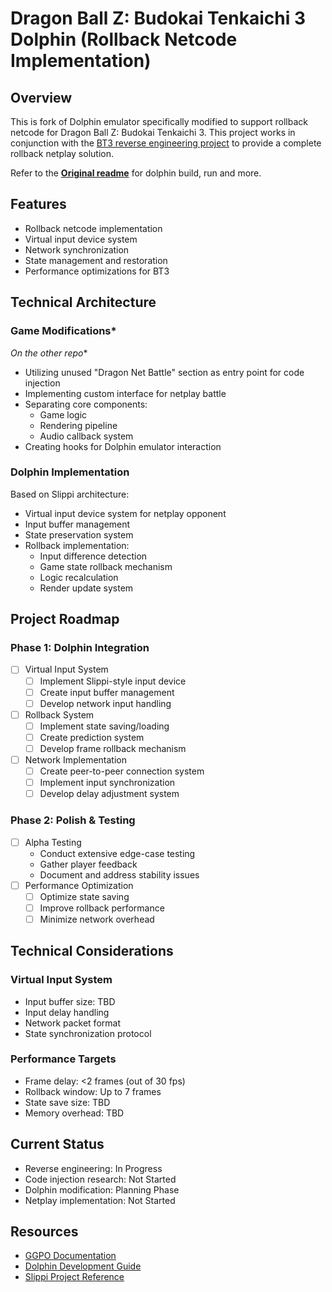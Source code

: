 # Dragon Ball Z: Budokai Tenkaichi 3 Dolphin (Rollback Netcode Implementation)

## Overview
This is fork of Dolphin emulator specifically modified to support rollback netcode for Dragon Ball Z: Budokai Tenkaichi 3. This project works in conjunction with the [BT3 reverse engineering project](https://github.com/PhantoomDev/bt3-re) to provide a complete rollback netplay solution.

Refer to the **[Original readme](/original_readme.md)** for dolphin build, run and more.

## Features
- Rollback netcode implementation
- Virtual input device system
- Network synchronization
- State management and restoration
- Performance optimizations for BT3

## Technical Architecture

### Game Modifications*
*On the other repo**

- Utilizing unused "Dragon Net Battle" section as entry point for code injection
- Implementing custom interface for netplay battle
- Separating core components:
  - Game logic
  - Rendering pipeline
  - Audio callback system
- Creating hooks for Dolphin emulator interaction

### Dolphin Implementation
Based on Slippi architecture:
- Virtual input device system for netplay opponent
- Input buffer management
- State preservation system
- Rollback implementation:
  - Input difference detection
  - Game state rollback mechanism
  - Logic recalculation
  - Render update system

## Project Roadmap

### Phase 1: Dolphin Integration
- [ ] Virtual Input System
  - [ ] Implement Slippi-style input device
  - [ ] Create input buffer management
  - [ ] Develop network input handling
- [ ] Rollback System
  - [ ] Implement state saving/loading
  - [ ] Create prediction system
  - [ ] Develop frame rollback mechanism
- [ ] Network Implementation
  - [ ] Create peer-to-peer connection system
  - [ ] Implement input synchronization
  - [ ] Develop delay adjustment system

### Phase 2: Polish & Testing
- [ ] Alpha Testing
  - Conduct extensive edge-case testing
  - Gather player feedback
  - Document and address stability issues
- [ ] Performance Optimization
  - [ ] Optimize state saving
  - [ ] Improve rollback performance
  - [ ] Minimize network overhead

## Technical Considerations

### Virtual Input System
- Input buffer size: TBD
- Input delay handling
- Network packet format
- State synchronization protocol

### Performance Targets
- Frame delay: <2 frames (out of 30 fps)
- Rollback window: Up to 7 frames
- State save size: TBD
- Memory overhead: TBD

## Current Status
- Reverse engineering: In Progress
- Code injection research: Not Started
- Dolphin modification: Planning Phase
- Netplay implementation: Not Started


## Resources
- [GGPO Documentation](https://github.com/pond3r/ggpo)
- [Dolphin Development Guide](https://dolphin-emu.org/docs/guides/)
- [Slippi Project Reference](https://github.com/project-slippi)
